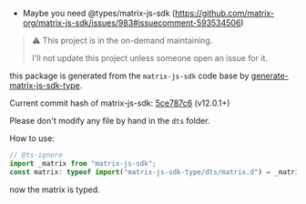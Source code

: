 -   Maybe you need @types/matrix-js-sdk (<https://github.com/matrix-org/matrix-js-sdk/issues/983#issuecomment-593534506>)

> ⚠ This project is in the on-demand maintaining.
>
> I'll not update this project unless someone open an issue for it.

this package is generated from the `matrix-js-sdk` code base by [generate-matrix-js-sdk-type](https://github.com/Jack-Works/generate-matrix-js-sdk-type).

Current commit hash of matrix-js-sdk: [5ce787c6](https://github.com/matrix-org/matrix-js-sdk/commit/5ce787c6) (v12.0.1+)

Please don't modify any file by hand in the `dts` folder.

How to use:

```ts
// @ts-ignore
import _matrix from "matrix-js-sdk";
const matrix: typeof import("matrix-js-sdk-type/dts/matrix.d") = _matrix;
```

now the matrix is typed.
